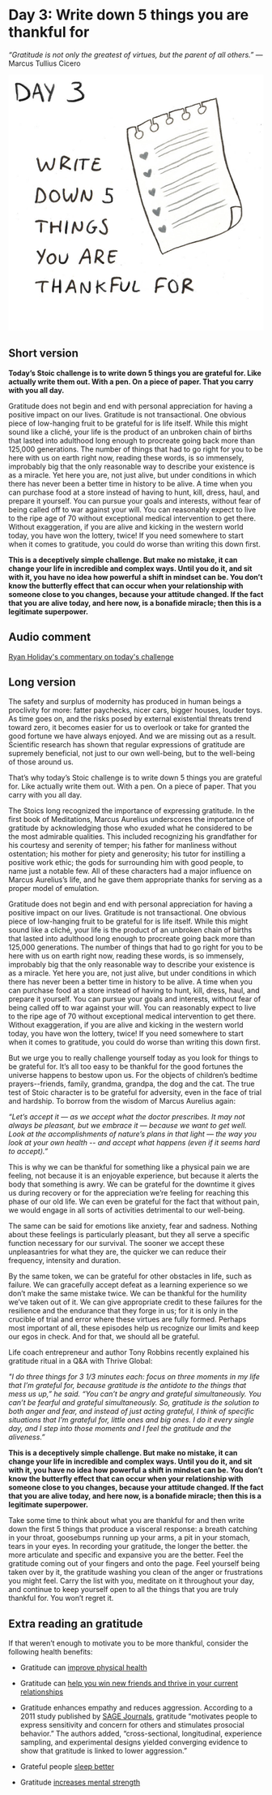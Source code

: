 # Day 3: Write down 5 things you are thankful for

_“Gratitude is not only the greatest of virtues, but the parent of all others.”_ ― Marcus Tullius Cicero

![](./assets/day_three.jpg)

## Short version

**Today’s Stoic challenge is to write down 5 things you are grateful for. Like actually write them out. With a pen. On a piece of paper. That you carry with you all day.**

Gratitude does not begin and end with personal appreciation for having a positive impact on our lives. Gratitude is not transactional. One obvious piece of low-hanging fruit to be grateful for is life itself. While this might sound like a cliché, your life is the product of an unbroken chain of births that lasted into adulthood long enough to procreate going back more than 125,000 generations. The number of things that had to go right for you to be here with us on earth right now, reading these words, is so immensely, improbably big that the only reasonable way to describe your existence is as a miracle. Yet here you are, not just alive, but under conditions in which there has never been a better time in history to be alive. A time when you can purchase food at a store instead of having to hunt, kill, dress, haul, and prepare it yourself. You can pursue your goals and interests, without fear of being called off to war against your will. You can reasonably expect to live to the ripe age of 70 without exceptional medical intervention to get there. Without exaggeration, if you are alive and kicking in the western world today, you have won the lottery, twice! If you need somewhere to start when it comes to gratitude, you could do worse than writing this down first.


**This is a deceptively simple challenge. But make no mistake, it can change your life in incredible and complex ways. Until you do it, and sit with it, you have no idea how powerful a shift in mindset can be. You don’t know the butterfly effect that can occur when your relationship with someone close to you changes, because your attitude changed. If the fact that you are alive today, and here now, is a bonafide miracle; then this is a legitimate superpower.**

## Audio comment
[Ryan Holiday's commentary on today's challenge](https://soundcloud.com/stoicchallenge/day-3-write-down-5-things-you-are-thankful-for/s-wApVd)

## Long version
The safety and surplus of modernity has produced in human beings a proclivity for more: fatter paychecks, nicer cars, bigger houses, louder toys. As time goes on, and the risks posed by external existential threats trend toward zero, it becomes easier for us to overlook or take for granted the good fortune we have always enjoyed. And we are missing out as a result. Scientific research has shown that regular expressions of gratitude are supremely beneficial, not just to our own well-being, but to the well-being of those around us.

That’s why today’s Stoic challenge is to write down 5 things you are grateful for. Like actually write them out. With a pen. On a piece of paper. That you carry with you all day.

The Stoics long recognized the importance of expressing gratitude. In the first book of Meditations, Marcus Aurelius underscores the importance of gratitude by acknowledging those who exuded what he considered to be the most admirable qualities. This included recognizing his grandfather for his courtesy and serenity of temper; his father for manliness without ostentation; his mother for piety and generosity; his tutor for instilling a positive work ethic; the gods for surrounding him with good people, to name just a notable few. All of these characters had a major influence on Marcus Aurelius’s life, and he gave them appropriate thanks for serving as a proper model of emulation.

Gratitude does not begin and end with personal appreciation for having a positive impact on our lives. Gratitude is not transactional. One obvious piece of low-hanging fruit to be grateful for is life itself. While this might sound like a cliché, your life is the product of an unbroken chain of births that lasted into adulthood long enough to procreate going back more than 125,000 generations. The number of things that had to go right for you to be here with us on earth right now, reading these words, is so immensely, improbably big that the only reasonable way to describe your existence is as a miracle. Yet here you are, not just alive, but under conditions in which there has never been a better time in history to be alive. A time when you can purchase food at a store instead of having to hunt, kill, dress, haul, and prepare it yourself. You can pursue your goals and interests, without fear of being called off to war against your will. You can reasonably expect to live to the ripe age of 70 without exceptional medical intervention to get there. Without exaggeration, if you are alive and kicking in the western world today, you have won the lottery, twice! If you need somewhere to start when it comes to gratitude, you could do worse than writing this down first.

But we urge you to really challenge yourself today as you look for things to be grateful for. It’s all too easy to be thankful for the good fortunes the universe happens to bestow upon us. For the objects of children’s bedtime prayers--friends, family, grandma, grandpa, the dog and the cat. The true test of Stoic character is to be grateful for adversity, even in the face of trial and hardship. To borrow from the wisdom of Marcus Aurelius again:

_“Let’s accept it ― as we accept what the doctor prescribes. It may not always be pleasant, but we embrace it ― because we want to get well. Look at the accomplishments of nature’s plans in that light ― the way you look at your own health -- and accept what happens (even if it seems hard to accept).”_

This is why we can be thankful for something like a physical pain we are feeling, not because it is an enjoyable experience, but because it alerts the body that something is awry. We can be grateful for the downtime it gives us during recovery or for the appreciation we’re feeling for reaching this phase of our old life. We can even be grateful for the fact that without pain, we would engage in all sorts of activities detrimental to our well-being.

The same can be said for emotions like anxiety, fear and sadness. Nothing about these feelings is particularly pleasant, but they all serve a specific function necessary for our survival. The sooner we accept these unpleasantries for what they are, the quicker we can reduce their frequency, intensity and duration.

By the same token, we can be grateful for other obstacles in life, such as failure. We can gracefully accept defeat as a learning experience so we don’t make the same mistake twice. We can be thankful for the humility we’ve taken out of it. We can give appropriate credit to these failures for the resilience and the endurance that they forge in us; for it is only in the crucible of trial and error where these virtues are fully formed. Perhaps most important of all, these episodes help us recognize our limits and keep our egos in check. And for that, we should all be grateful.

Life coach entrepreneur and author Tony Robbins recently explained his gratitude ritual in a Q&A with Thrive Global:

_"I do three things for 3 1/3 minutes each: focus on three moments in my life that I’m grateful for, because gratitude is the antidote to the things that mess us up,” he said. “You can’t be angry and grateful simultaneously. You can’t be fearful and grateful simultaneously. So, gratitude is the solution to both anger and fear, and instead of just acting grateful, I think of specific situations that I’m grateful for, little ones and big ones. I do it every single day, and I step into those moments and I feel the gratitude and the aliveness.”_

**This is a deceptively simple challenge. But make no mistake, it can change your life in incredible and complex ways. Until you do it, and sit with it, you have no idea how powerful a shift in mindset can be. You don’t know the butterfly effect that can occur when your relationship with someone close to you changes, because your attitude changed. If the fact that you are alive today, and here now, is a bonafide miracle; then this is a legitimate superpower.**

Take some time to think about what you are thankful for and then write down the first 5 things that produce a visceral response: a breath catching in your throat, goosebumps running up your arms, a pit in your stomach, tears in your eyes. In recording your gratitude, the longer the better. the more articulate and specific and expansive you are the better. Feel the gratitude coming out of your fingers and onto the page. Feel yourself being taken over by it, the gratitude washing you clean of the anger or frustrations you might feel. Carry the list with you, meditate on it throughout your day, and continue to keep yourself open to all the things that you are truly thankful for. You won’t regret it.

## Extra reading an gratitude

If that weren’t enough to motivate you to be more thankful, consider the following health benefits:

- Gratitude can [improve physical health](https://www.ncbi.nlm.nih.gov/pmc/articles/PMC3489271/)

- Gratitude can [help you win new friends and thrive in your current relationships](https://www.ncbi.nlm.nih.gov/pubmed/25111881)

- Gratitude enhances empathy and reduces aggression. According to a 2011 study published by [SAGE Journals](http://journals.sagepub.com/doi/10.1177/1948550611416675), gratitude “motivates people to express sensitivity and concern for others and stimulates prosocial behavior.” The authors added, “cross-sectional, longitudinal, experience sampling, and experimental designs yielded converging evidence to show that gratitude is linked to lower aggression.”

- Grateful people [sleep better](https://onlinelibrary.wiley.com/doi/abs/10.1111/j.1758-0854.2011.01049.x)

- Gratitude [increases mental strength](https://www.ncbi.nlm.nih.gov/pmc/articles/PMC2755263/)
